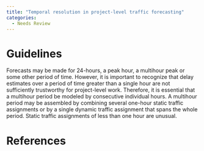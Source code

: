 ```yaml
---
title: "Temporal resolution in project-level traffic forecasting"
categories:
  - Needs Review
---
```


Guidelines
==========

Forecasts may be made for 24-hours, a peak hour, a multihour peak or some other period of time. However, it is important to recognize that delay estimates over a period of time greater than a single hour are not sufficiently trustworthy for project-level work. Therefore, it is essential that a multihour period be modeled by consecutive individual hours. A multihour period may be assembled by combining several one-hour static traffic assignments or by a single dynamic traffic assignment that spans the whole period. Static traffic assignments of less than one hour are unusual.

References
==========

